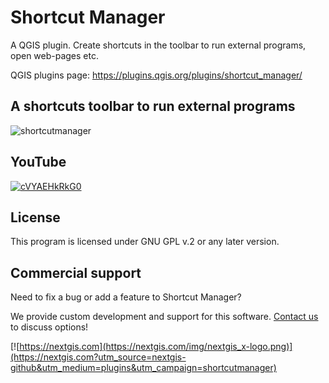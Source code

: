 # Shortcut Manager

A QGIS plugin. Create shortcuts in the toolbar to run external programs, open web-pages etc. 

QGIS plugins page: https://plugins.qgis.org/plugins/shortcut_manager/ 

## A shortcuts toolbar to run external programs

![shortcutmanager](https://github.com/nextgis/qgis_shortcut_manager/assets/101568545/697038df-ff91-4476-8c20-0d20e18ad32d)

## YouTube

[![cVYAEHkRkG0](https://github.com/nextgis/qgis_shortcut_manager/assets/101568545/065b51de-3ab4-4502-8933-1dc959569c50)](https://youtu.be/cVYAEHkRkG0)

## License

This program is licensed under GNU GPL v.2 or any later version.

## Commercial support

Need to fix a bug or add a feature to Shortcut Manager?

We provide custom development and support for this software. [Contact us](https://nextgis.com/contact/?utm_source=nextgis-github&utm_medium=plugins&utm_campaign=shortcutmanager) to discuss options!


[![https://nextgis.com](https://nextgis.com/img/nextgis_x-logo.png)](https://nextgis.com?utm_source=nextgis-github&utm_medium=plugins&utm_campaign=shortcutmanager)
